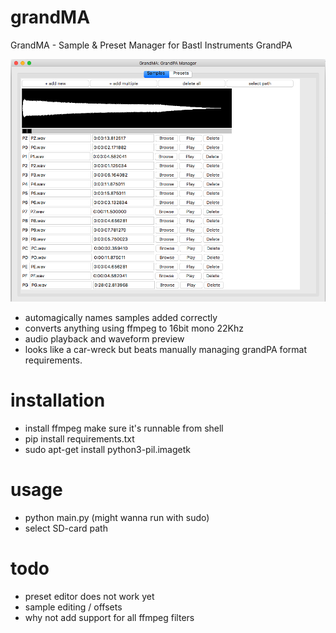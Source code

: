 # grandMA
GrandMA - Sample &amp; Preset Manager for Bastl Instruments GrandPA

![](./img/demo.png)

- automagically names samples added correctly
- converts anything using ffmpeg to 16bit mono 22Khz
- audio playback and waveform preview
- looks like a car-wreck but beats manually managing grandPA format requirements.

# installation
- install ffmpeg make sure it's runnable from shell
- pip install requirements.txt
- sudo apt-get install python3-pil.imagetk

# usage
- python main.py (might wanna run with sudo)
- select SD-card path

# todo
- preset editor does not work yet
- sample editing / offsets
- why not add support for all ffmpeg filters

